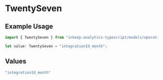 # TwentySeven

## Example Usage

```typescript
import { TwentySeven } from "inkeep-analytics-typescript/models/operations";

let value: TwentySeven = "integrationId_month";
```

## Values

```typescript
"integrationId_month"
```